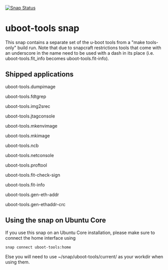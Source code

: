 [![Snap Status](https://build.snapcraft.io/badge/ogra1/uboot-tools-snap.svg)](https://build.snapcraft.io/user/ogra1/uboot-tools-snap)

# uboot-tools snap

This snap contains a separate set of the u-boot tools from a
"make tools-only" build run. Note that due to snapcraft restrictions
tools that come with an underscore in the name need to be used with a dash
in its place (i.e. uboot-tools.fit_info becomes uboot-tools.fit-info).

## Shipped applications

uboot-tools.dumpimage

uboot-tools.fdtgrep

uboot-tools.img2srec

uboot-tools.jtagconsole

uboot-tools.mkenvimage

uboot-tools.mkimage

uboot-tools.ncb

uboot-tools.netconsole

uboot-tools.proftool

uboot-tools.fit-check-sign

uboot-tools.fit-info

uboot-tools.gen-eth-addr

uboot-tools.gen-ethaddr-crc

## Using the snap on Ubuntu Core

If you use this snap on an Ubuntu Core installation, please make sure to connect the home interface using

```snap connect uboot-tools:home```

Else you will need to use ~/snap/uboot-tools/current/ as your workdir when using them.
